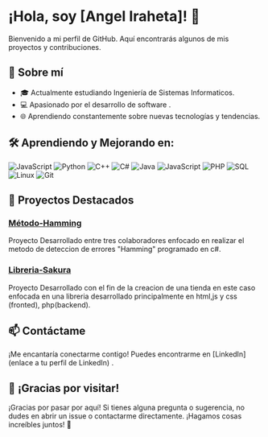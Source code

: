 # ¡Hola, soy [Angel Iraheta]! 👋

Bienvenido a mi perfil de GitHub.  Aquí encontrarás algunos de mis proyectos y contribuciones.

## 🚀 Sobre mí

- 🎓 Actualmente estudiando Ingeniería de Sistemas Informaticos.
- 💻 Apasionado por el desarrollo de software .
- 🌐 Aprendiendo constantemente sobre nuevas tecnologías y tendencias.

## 🛠️ Aprendiendo y Mejorando en:

![JavaScript](https://img.shields.io/badge/-JavaScript-F7DF1E?style=flat-square&logo=javascript&logoColor=black)
![Python](https://img.shields.io/badge/-Python-3776AB?style=flat-square&logo=python&logoColor=white)
![C++](https://img.shields.io/badge/-C++-00599C?style=flat-square&logo=c%2B%2B&logoColor=white)
![C#](https://img.shields.io/badge/-C%23-239120?style=flat-square&logo=c-sharp&logoColor=white)
![Java](https://img.shields.io/badge/-Java-007396?style=flat-square&logo=java&logoColor=white)
![JavaScript](https://img.shields.io/badge/-JavaScript-F7DF1E?style=flat-square&logo=javascript&logoColor=black)
![PHP](https://img.shields.io/badge/-PHP-777BB4?style=flat-square&logo=php&logoColor=white)
![SQL](https://img.shields.io/badge/-SQL-4479A1?style=flat-square&logo=postgresql&logoColor=white)
![Linux](https://img.shields.io/badge/-Linux-FCC624?style=flat-square&logo=linux&logoColor=black)
![Git](https://img.shields.io/badge/-Git-F05032?style=flat-square&logo=git&logoColor=white)

## 🚀 Proyectos Destacados

### [Método-Hamming]((https://github.com/AngeLSanchez210/Metodo-Hamming.git))
Proyecto Desarrollado entre tres colaboradores enfocado en realizar el metodo de deteccion  de errores "Hamming" programado en c#.


### [Libreria-Sakura]((https://github.com/Isaac684/SakurasBookstore.git))
Proyecto Desarrollado con el fin de la creacion de una tienda en este caso enfocada en una libreria desarrollado principalmente en html,js y css (fronted), php(backend).



## 📫 Contáctame

¡Me encantaría conectarme contigo! Puedes encontrarme en [LinkedIn](enlace a tu perfil de LinkedIn) .

## 🎉 ¡Gracias por visitar!

¡Gracias por pasar por aquí! Si tienes alguna pregunta o sugerencia, no dudes en abrir un issue o contactarme directamente. ¡Hagamos cosas increíbles juntos! 🚀
